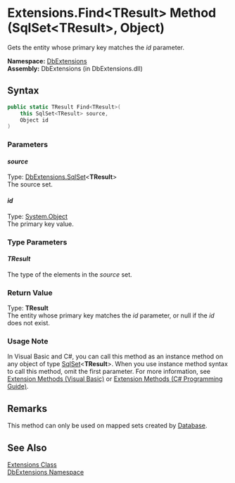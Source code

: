 Extensions.Find&lt;TResult> Method (SqlSet&lt;TResult>, Object)
===============================================================
Gets the entity whose primary key matches the *id* parameter.

**Namespace:** [DbExtensions][1]  
**Assembly:** DbExtensions (in DbExtensions.dll)

Syntax
------

```csharp
public static TResult Find<TResult>(
	this SqlSet<TResult> source,
	Object id
)

```

### Parameters

#### *source*
Type: [DbExtensions.SqlSet][2]&lt;**TResult**>  
The source set.

#### *id*
Type: [System.Object][3]  
The primary key value.

### Type Parameters

#### *TResult*
The type of the elements in the *source* set.

### Return Value
Type: **TResult**  
 The entity whose primary key matches the *id* parameter, or null if the *id* does not exist. 
### Usage Note
In Visual Basic and C#, you can call this method as an instance method on any object of type [SqlSet][2]&lt;**TResult**>. When you use instance method syntax to call this method, omit the first parameter. For more information, see [Extension Methods (Visual Basic)][4] or [Extension Methods (C# Programming Guide)][5].

Remarks
-------
 This method can only be used on mapped sets created by [Database][6]. 

See Also
--------
[Extensions Class][7]  
[DbExtensions Namespace][1]  

[1]: ../README.md
[2]: ../SqlSet_1/README.md
[3]: http://msdn.microsoft.com/en-us/library/e5kfa45b
[4]: http://msdn.microsoft.com/en-us/library/bb384936.aspx
[5]: http://msdn.microsoft.com/en-us/library/bb383977.aspx
[6]: ../Database/README.md
[7]: README.md